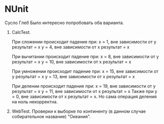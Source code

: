 # NUnit

Сусло Глеб
Было интересно попробовать оба варианта.

1. CalcTest.

	При сложении происходит падение при:
		x = 1, вне зависимости от у результат = x
		y = 4, вне зависимости от x результат = x
		
	При вычитании происходит падение при:
		x = 8, вне зависимости от у результат = x
		y = 10, вне зависимости от x результат = x
		
	При умножении происходит падение при:
		x = 15, вне зависимости от у результат = x
		y = 13, вне зависимости от x результат = x
		
	При делении происходит падение при:
		x = 19, вне зависимости от у результат = x
		y = 11, вне зависимости от x результат = x
		Также при y = 0, вне зависимости от x результат = x. Но сама операция деления на ноль некорректна.
		
2. WebTest. Проверки к выборке по континенту (в данном случае собирательное название) "Океания".